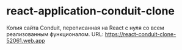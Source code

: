 # react-application-conduit-clone
Копия сайта Conduit, переписанная на React с нуля со всем реализованным функционалом. URL: https://react-conduit-clone-52061.web.app
